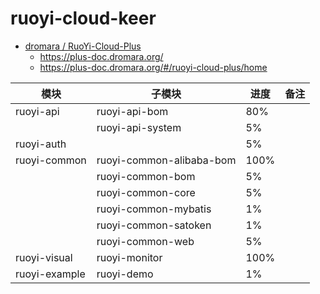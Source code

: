 # ruoyi-cloud-keer

- [dromara / RuoYi-Cloud-Plus](https://github.com/dromara/RuoYi-Cloud-Plus/tree/2.X)
    - https://plus-doc.dromara.org/
    - https://plus-doc.dromara.org/#/ruoyi-cloud-plus/home

| 模块            | 子模块                      | 进度   | 备注 |
|---------------|--------------------------|------|----|
| ruoyi-api     | ruoyi-api-bom            | 80%  |    |
|               | ruoyi-api-system         | 5%   |    |
| ruoyi-auth    |                          | 5%   |    |
| ruoyi-common  | ruoyi-common-alibaba-bom | 100% |    |
|               | ruoyi-common-bom         | 5%   |    |
|               | ruoyi-common-core        | 5%   |    |
|               | ruoyi-common-mybatis     | 1%   |    |
|               | ruoyi-common-satoken     | 1%   |    |
|               | ruoyi-common-web         | 5%   |    |
| ruoyi-visual  | ruoyi-monitor            | 100% |    |
| ruoyi-example | ruoyi-demo               | 1%   |    |
